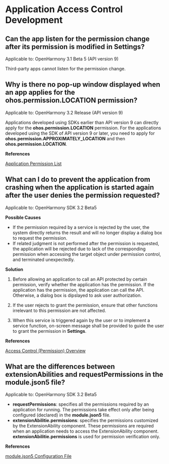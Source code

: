 # Application Access Control Development

## Can the app listen for the permission change after its permission is modified in Settings?

Applicable to: OpenHarmony 3.1 Beta 5 (API version 9)

Third-party apps cannot listen for the permission change.

## Why is there no pop-up window displayed when an app applies for the **ohos.permission.LOCATION** permission?

Applicable to: OpenHarmony 3.2 Release (API version 9)

Applications developed using SDKs earlier than API version 9 can directly apply for the **ohos.permission.LOCATION** permission.
For the applications developed using the SDK of API version 9 or later, you need to apply for **ohos.permission.APPROXIMATELY_LOCATION** and then **ohos.permission.LOCATION**.

**References**

[Application Permission List](../security/permission-list.md#ohospermissionlocation)

## What can I do to prevent the application from crashing when the application is started again after the user denies the permission requested?

Applicable to: OpenHarmony SDK 3.2 Beta5

**Possible Causes**

-   If the permission required by a service is rejected by the user, the system directly returns the result and will no longer display a dialog box to request the permission.
-   If related judgment is not performed after the permission is requested, the application will be rejected due to lack of the corresponding permission when accessing the target object under permission control, and terminated unexpectedly.

**Solution**

1. Before allowing an application to call an API protected by certain permission, verify whether the application has the permission. If the application has the permission, the application can call the API. Otherwise, a dialog box is dipslayed to ask user authorization.

2. If the user rejects to grant the permission, ensure that other functions irrelevant to this permission are not affected.

3. When this service is triggered again by the user or to implement a service function, on-screen message shall be provided to guide the user to grant the permission in **Settings**.

**References**

[Access Control (Permission) Overview](../security/accesstoken-overview.md)

## What are the differences between **extensionAbilities** and **requestPermissions** in the **module.json5** file?

Applicable to: OpenHarmony SDK 3.2 Beta5

-   **requestPermissions**: specifies all the permissions required by an application for running. The permissions take effect only after being configured (declared) in the **module.json5** file.
-   **extensionAbilitie.permissions**: specifies the permissions customized by the ExtensionAbility component. These permissions are required when an application needs to access the ExtensionAbility component. **extensionAbilitie.permissions** is used for permission verification only. 

**References**

[module.json5 Configuration File](../quick-start/module-configuration-file.md)
